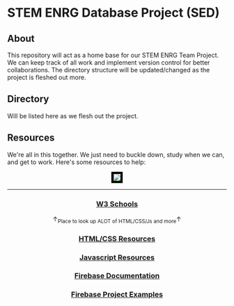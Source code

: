 # STEM ENRG Database Project (SED)

## About
This repository will act as a home base for our STEM ENRG Team Project. We can keep track of all work and implement version control for better collaborations.
The directory structure will be updated/changed as the project is fleshed out more. 

## Directory
Will be listed here as we flesh out the project.

## Resources
We're all in this together. We just need to buckle down, study when we can, and get to work. Here's some resources to help:

<center>

<img src= "https://c.tenor.com/JB1SFfnGzPsAAAAC/snoop-dogg-we-got-this.gif" style="border: 5px solid black" />

---
### [W3 Schools](https://www.w3schools.com/)
 ↑<sub>Place to look up ALOT of HTML/CSS/Js and more</sub>↑
### [HTML/CSS Resources](Resources/Javascript.md)
### [Javascript Resources](Resources/Javascript.md)
### [Firebase Documentation](https://firebase.google.com/docs)
### [Firebase Project Examples](https://firebase.google.com/docs/samples)
</center>